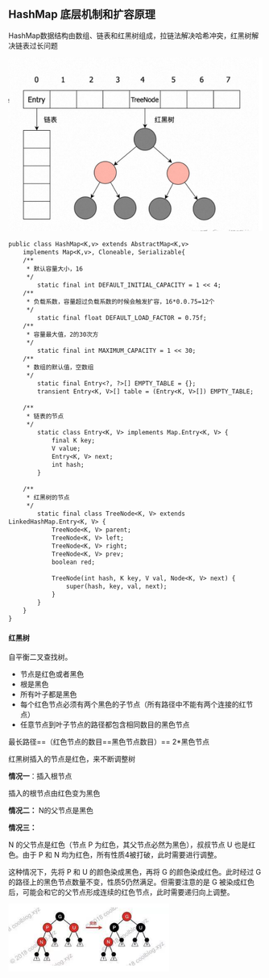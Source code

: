 ## HashMap 底层机制和扩容原理

HashMap数据结构由数组、链表和红黑树组成，拉链法解决哈希冲突，红黑树解决链表过长问题

![image-20251030215648848](%7Bphoto%7D/image-20251030215648848.png)

~~~
public class HashMap<K,v> extends AbstractMap<K,v> 
	implements Map<K,v>, Cloneable, Serializable{
	/**
     * 默认容量大小，16
     */
    	static final int DEFAULT_INITIAL_CAPACITY = 1 << 4;
    /**
     * 负载系数，容量超过负载系数的时候会触发扩容，16*0.0.75=12个
     */
    	static final float DEFAULT_LOAD_FACTOR = 0.75f;
    /**
     * 容量最大值，2的30次方
     */
    	static final int MAXIMUM_CAPACITY = 1 << 30;
    /**
     * 数组的默认值，空数组
     */
    	static final Entry<?, ?>[] EMPTY_TABLE = {};
    	transient Entry<K, V>[] table = (Entry<K, V>[]) EMPTY_TABLE;

    /**
     * 链表的节点
     */
    	static class Entry<K, V> implements Map.Entry<K, V> {
            final K key;
            V value;
            Entry<K, V> next;
            int hash;
    	}

    /**
     * 红黑树的节点
     */
        static final class TreeNode<K, V> extends LinkedHashMap.Entry<K, V> {
            TreeNode<K, V> parent;
            TreeNode<K, V> left;
            TreeNode<K, V> right;
            TreeNode<K, V> prev;
            boolean red;

            TreeNode(int hash, K key, V val, Node<K, V> next) {
                super(hash, key, val, next);
            }
        }
    }
}
~~~

#### 红黑树

自平衡二叉查找树。

* 节点是红色或者黑色
* 根是黑色
* 所有叶子都是黑色
* 每个红色节点必须有两个黑色的子节点（所有路径中不能有两个连接的红节点）
* 任意节点到叶子节点的路径都包含相同数目的黑色节点

最长路径==（红色节点的数目\==黑色节点数目）\== 2*黑色节点

红黑树插入的节点是红色，来不断调整树

**情况一**：插入根节点

插入的根节点由红色变为黑色

**情况二：** N的父节点是黑色

**情况三：**

N 的父节点是红色（节点 P 为红色，其父节点必然为黑色），叔叔节点 U 也是红色。由于 P 和 N 均为红色，所有性质4被打破，此时需要进行调整。

这种情况下，先将 P 和 U 的颜色染成黑色，再将 G 的颜色染成红色。此时经过 G 的路径上的黑色节点数量不变，性质5仍然满足。但需要注意的是 G 被染成红色后，可能会和它的父节点形成连续的红色节点，此时需要递归向上调整。

![image-20251030222403958](%7Bphoto%7D/image-20251030222403958.png)